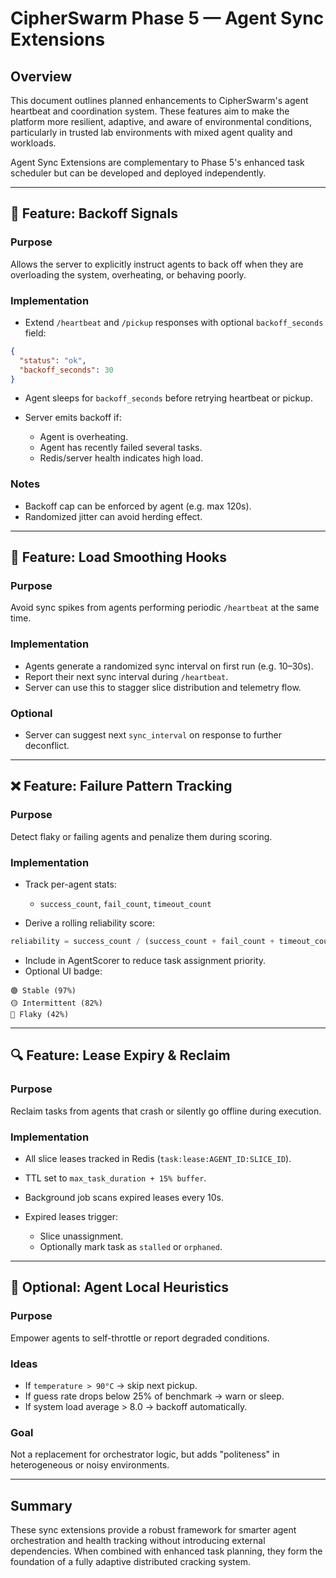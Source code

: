 # CipherSwarm Phase 5 — Agent Sync Extensions

## Overview

This document outlines planned enhancements to CipherSwarm's agent heartbeat and coordination system. These features aim to make the platform more resilient, adaptive, and aware of environmental conditions, particularly in trusted lab environments with mixed agent quality and workloads.

Agent Sync Extensions are complementary to Phase 5's enhanced task scheduler but can be developed and deployed independently.

---

## 🔄 Feature: Backoff Signals

### Purpose

Allows the server to explicitly instruct agents to back off when they are overloading the system, overheating, or behaving poorly.

### Implementation

* Extend `/heartbeat` and `/pickup` responses with optional `backoff_seconds` field:

```json
{
  "status": "ok",
  "backoff_seconds": 30
}
```

* Agent sleeps for `backoff_seconds` before retrying heartbeat or pickup.
* Server emits backoff if:

  * Agent is overheating.
  * Agent has recently failed several tasks.
  * Redis/server health indicates high load.

### Notes

* Backoff cap can be enforced by agent (e.g. max 120s).
* Randomized jitter can avoid herding effect.

---

## 🔁 Feature: Load Smoothing Hooks

### Purpose

Avoid sync spikes from agents performing periodic `/heartbeat` at the same time.

### Implementation

* Agents generate a randomized sync interval on first run (e.g. 10–30s).
* Report their next sync interval during `/heartbeat`.
* Server can use this to stagger slice distribution and telemetry flow.

### Optional

* Server can suggest next `sync_interval` on response to further deconflict.

---

## ❌ Feature: Failure Pattern Tracking

### Purpose

Detect flaky or failing agents and penalize them during scoring.

### Implementation

* Track per-agent stats:

  * `success_count`, `fail_count`, `timeout_count`
* Derive a rolling reliability score:

```python
reliability = success_count / (success_count + fail_count + timeout_count)
```

* Include in AgentScorer to reduce task assignment priority.
* Optional UI badge:

```
🟢 Stable (97%)
🟡 Intermittent (82%)
🔴 Flaky (42%)
```

---

## 🔍 Feature: Lease Expiry & Reclaim

### Purpose

Reclaim tasks from agents that crash or silently go offline during execution.

### Implementation

* All slice leases tracked in Redis (`task:lease:AGENT_ID:SLICE_ID`).
* TTL set to `max_task_duration + 15% buffer`.
* Background job scans expired leases every 10s.
* Expired leases trigger:

  * Slice unassignment.
  * Optionally mark task as `stalled` or `orphaned`.

---

## 🧠 Optional: Agent Local Heuristics

### Purpose

Empower agents to self-throttle or report degraded conditions.

### Ideas

* If `temperature > 90°C` → skip next pickup.
* If guess rate drops below 25% of benchmark → warn or sleep.
* If system load average > 8.0 → backoff automatically.

### Goal

Not a replacement for orchestrator logic, but adds "politeness" in heterogeneous or noisy environments.

---

## Summary

These sync extensions provide a robust framework for smarter agent orchestration and health tracking without introducing external dependencies. When combined with enhanced task planning, they form the foundation of a fully adaptive distributed cracking system.
